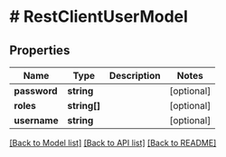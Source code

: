 # # RestClientUserModel

## Properties

Name | Type | Description | Notes
------------ | ------------- | ------------- | -------------
**password** | **string** |  | [optional]
**roles** | **string[]** |  | [optional]
**username** | **string** |  | [optional]

[[Back to Model list]](../../README.md#models) [[Back to API list]](../../README.md#endpoints) [[Back to README]](../../README.md)
